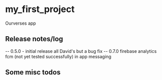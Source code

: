 # my_first_project

Ourverses app
## Release notes/log

-- 0.5.0 - initial release all David's but a bug fix
-- 0.7.0 firebase 
        analytics
        fcm (not yet tested successfully)
        in app messaging




## Some misc todos


